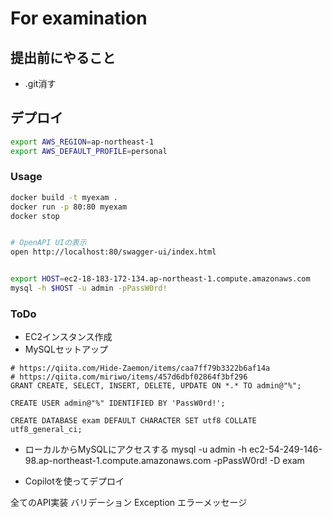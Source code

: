# For examination

## 提出前にやること

- .git消す

## デプロイ

```bash
export AWS_REGION=ap-northeast-1
export AWS_DEFAULT_PROFILE=personal 

```

### Usage

```bash
docker build -t myexam .
docker run -p 80:80 myexam
docker stop


# OpenAPI UIの表示
open http://localhost:80/swagger-ui/index.html

```

```bash

export HOST=ec2-18-183-172-134.ap-northeast-1.compute.amazonaws.com
mysql -h $HOST -u admin -pPassW0rd! 

```

### ToDo

- EC2インスタンス作成
- MySQLセットアップ
```mysql
# https://qiita.com/Hide-Zaemon/items/caa7ff79b3322b6af14a
# https://qiita.com/miriwo/items/457d6dbf02864f3bf296
GRANT CREATE, SELECT, INSERT, DELETE, UPDATE ON *.* TO admin@"%";

CREATE USER admin@"%" IDENTIFIED BY 'PassW0rd!';

CREATE DATABASE exam DEFAULT CHARACTER SET utf8 COLLATE utf8_general_ci;
```
- ローカルからMySQLにアクセスする
  mysql -u admin -h ec2-54-249-146-98.ap-northeast-1.compute.amazonaws.com -pPassW0rd! -D exam

- Copilotを使ってデプロイ

全てのAPI実装
バリデーション
Exception
エラーメッセージ
